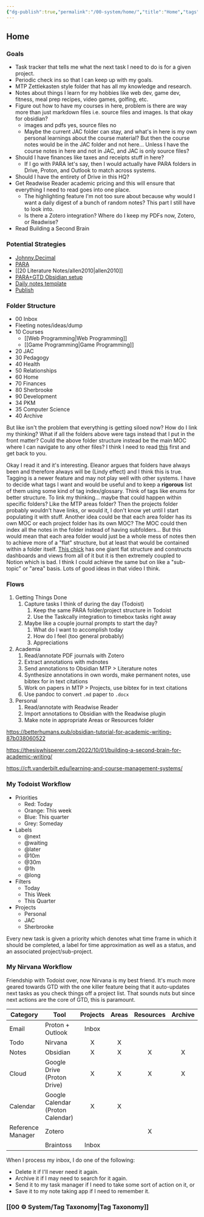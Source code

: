 ```yaml
---
{"dg-publish":true,"permalink":"/00-system/home/","title":"Home","tags":["gardenEntry"],"noteIcon":"1","created":"Aug 29, 2024 17:13","updated":"Sep 12, 2024 23:16"}
---
```



## Home

### Goals

- Task tracker that tells me what the next task I need to do is for a given project.
- Periodic check ins so that I can keep up with my goals.
- MTP Zettlekasten style folder that has all my knowledge and research.
- Notes about things I learn for my hobbies like web dev, game dev, fitness, meal prep recipes, video games, golfing, etc.
- Figure out how to have my courses in here, problem is there are way more than just markdown files i.e. source files and images. Is that okay for obsidian?
    - images and pdfs yes, source files no
    - Maybe the current JAC folder can stay, and what's in here is my own personal learnings about the course material? But then the course notes would be in the JAC folder and not here... Unless I have the course notes in here and not in JAC, and JAC is only source files?
- Should I have finances like taxes and receipts stuff in here?
    - If I go with PARA let's say, then I would actually have PARA folders in Drive, Proton, and Outlook to match across systems.
- Should I have the entirety of Drive in this HQ?
- Get Readwise Reader academic pricing and this will ensure that everything I need to read goes into one place.
    - The highlighting feature I'm not too sure about because why would I want a daily digest of a bunch of random notes? This part I still have to look into.
    - Is there a Zotero integration? Where do I keep my PDFs now, Zotero, or Readwise?
- Read Building a Second Brain

### Potential Strategies

- [Johnny.Decimal](https://johnnydecimal.com/)
- [PARA](https://fortelabs.com/blog/para/)
- [[20 Literature Notes/allen2010\|allen2010]]
- [PARA+GTD Obsidian setup](https://medium.com/@guywiener/para-gtd-obsidian-setup-d7f30b1dbb0c)
- [Daily notes template](https://www.reddit.com/r/ObsidianMD/comments/131pvv6/daily_notes_template_for_obsidian_task_edition/)
- [Publish](https://dg-docs.ole.dev/getting-started/01-getting-started/)

### Folder Structure

- 00 Inbox
- Fleeting notes/ideas/dump
- 10 Courses
    - [[Web Programming\|Web Programming]]
    - [[Game Programming\|Game Programming]]
- 20 JAC
- 30 Pedagogy
- 40 Health
- 50 Relationships
- 60 Home
- 70 Finances
- 80 Sherbrooke
- 90 Development
- 34 PKM
- 35 Computer Science
- 40 Archive

But like isn't the problem that everything is getting siloed now? How do I link my thinking? What if all the folders above were tags instead that I put in the front matter? Could the above folder structure instead be the main MOC where I can navigate to any other files? I think I need to read [this](https://www.eleanorkonik.com/yet-another-hot-take-on-folders-versus-tags/) first and get back to you.

Okay I read it and it's interesting. Eleanor argues that folders have always been and therefore always will be (Lindy effect) and I think this is true. Tagging is a newer feature and may not play well with other systems. I have to decide what tags I want and would be useful and to keep a **rigorous** list of them using some kind of tag index/glossary. Think of tags like enums for better structure. To link my thinking... maybe that could happen within specific folders? Like the MTP areas folder? Then the projects folder probably wouldn't have links, or would it, I don't know yet until I start populating it with stuff. Another idea could be that each area folder has its own MOC or each project folder has its own MOC? The MOC could then index all the notes in the folder instead of having subfolders... But this would mean that each area folder would just be a whole mess of notes then to achieve more of a "flat" structure, but at least that would be contained within a folder itself. [This chick](https://www.youtube.com/watch?v=LflU3FqZ6h4) has one giant flat structure and constructs dashboards and views from all of it but it is then extremely coupled to Notion which is bad. I think I could achieve the same but on like a "sub-topic" or "area" basis. Lots of good ideas in that video I think.

### Flows

1. Getting Things Done
    1. Capture tasks I think of during the day (Todoist)
        1. Keep the same PARA folder/project structure in Todoist
        2. Use the Taskcally integration to timebox tasks right away
    2. Maybe like a couple journal prompts to start the day?
        1. What do I want to accomplish today
        2. How do I feel (too general probably)
        3. Appreciations
2. Academia
    1. Read/annotate PDF journals with Zotero
    2. Extract annotations with mdnotes
    3. Send annotations to Obsidian MTP > Literature notes
    4. Synthesize annotations in own words, make permanent notes, use bibtex for in text citations
    5. Work on papers in MTP > Projects, use bibtex for in text citations
    6. Use pandoc to convert `.md` paper to `.docx`
3. Personal
    1. Read/annotate with Readwise Reader
    2. Import annotations to Obsidian with the Readwise plugin
    3. Make note in appropriate Areas or Resources folder

<https://betterhumans.pub/obsidian-tutorial-for-academic-writing-87b038060522>

<https://thesiswhisperer.com/2022/10/01/building-a-second-brain-for-academic-writing/>

<https://cft.vanderbilt.edu/learning-and-course-management-systems/>

### My Todoist Workflow

- Priorities
    - Red: Today
    - Orange: This week
    - Blue: This quarter
    - Grey: Someday
- Labels
    - @next
    - @waiting
    - @later
    - @10m
    - @30m
    - @1h
    - @long
- Filters
    - Today
    - This Week
    - This Quarter
- Projects
    - Personal
    - JAC
    - Sherbrooke

Every new task is given a priority which denotes what time frame in which it should be completed, a label for time approximation as well as a status, and an associated project/sub-project.

### My Nirvana Workflow

Friendship with Todoist over, now Nirvana is my best friend. It's much more geared towards GTD with the one killer feature being that it auto-updates next tasks as you check things off a project list. That sounds nuts but since next actions are the core of GTD, this is paramount.

| Category          | Tool                              | Projects | Areas | Resources | Archive |
| ----------------- | --------------------------------- | :------: | :---: | :-------: | :-----: |
| Email             | Proton + Outlook                  |  Inbox   |       |           |         |
| Todo              | Nirvana                           |    X     |   X   |           |         |
| Notes             | Obsidian                          |    X     |   X   |     X     |    X    |
| Cloud             | Google Drive (Proton Drive)       |    X     |   X   |     X     |    X    |
| Calendar          | Google Calendar (Proton Calendar) |    X     |   X   |           |         |
| Reference Manager | Zotero                            |          |       |     X     |         |
|                   | Braintoss                         |  Inbox   |       |           |         |

When I process my inbox, I do one of the following:

- Delete it if I'll never need it again.
- Archive it if I may need to search for it again.
- Send it to my task manager if I need to take some sort of action on it, or
- Save it to my note taking app if I need to remember it.

### [[00 ⚙️ System/Tag Taxonomy\|Tag Taxonomy]]
